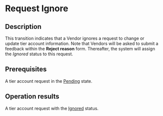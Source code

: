 # Request Ignore
## Description
This transition indicates that a Vendor ignores a request to change or update tier account information. Note that Vendors will be asked to submit a feedback within the **Reject reason** form. Thereafter, the system will assign the *Ignored* status to this request. 
## Prerequisites
A tier account request in the [Pending](s-a-pending.html) state.
## Operation results
A tier account request with the [Ignored](s-d-ignored.html) status.
